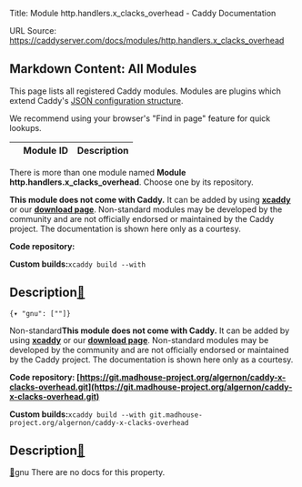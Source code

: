 Title: Module http.handlers.x_clacks_overhead - Caddy Documentation

URL Source: https://caddyserver.com/docs/modules/http.handlers.x_clacks_overhead

Markdown Content:
All Modules
-----------

This page lists all registered Caddy modules. Modules are plugins which extend Caddy's [JSON configuration structure](https://caddyserver.com/docs/json/).

We recommend using your browser's "Find in page" feature for quick lookups.

|  | Module ID | Description |
| --- | --- | --- |

There is more than one module named **Module http.handlers.x_clacks_overhead**. Choose one by its repository.

**This module does not come with Caddy.** It can be added by using **[xcaddy](https://caddyserver.com/docs/build#xcaddy)** or our **[download page](https://caddyserver.com/download)**. Non-standard modules may be developed by the community and are not officially endorsed or maintained by the Caddy project. The documentation is shown here only as a courtesy.

**Code repository:**

**Custom builds:**`xcaddy build --with`

Description[🔗](https://caddyserver.com/docs/modules/http.handlers.x_clacks_overhead#docs "Direct link")
--------------------------------------------------------------------------------------------------------

`{▾	"gnu": [""]}`

Non-standard**This module does not come with Caddy.** It can be added by using **[xcaddy](https://caddyserver.com/docs/build#xcaddy)** or our **[download page](https://caddyserver.com/download)**. Non-standard modules may be developed by the community and are not officially endorsed or maintained by the Caddy project. The documentation is shown here only as a courtesy.

**Code repository: [https://git.madhouse-project.org/algernon/caddy-x-clacks-overhead.git](https://git.madhouse-project.org/algernon/caddy-x-clacks-overhead.git)**

**Custom builds:**`xcaddy build --with git.madhouse-project.org/algernon/caddy-x-clacks-overhead`

Description[🔗](https://caddyserver.com/docs/modules/http.handlers.x_clacks_overhead#docs "Direct link")
--------------------------------------------------------------------------------------------------------

[🔗](https://caddyserver.com/docs/modules/http.handlers.x_clacks_overhead#gnu)gnu
There are no docs for this property.
